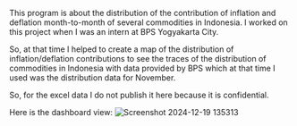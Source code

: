 This program is about the distribution of the contribution of inflation and deflation month-to-month of several commodities in Indonesia. I worked on this project when I was an intern at BPS Yogyakarta City. 

So, at that time I helped to create a map of the distribution of inflation/deflation contributions to see the traces of the distribution of commodities in Indonesia with data provided by BPS which at that time I used was the distribution data for November. 

So, for the excel data I do not publish it here because it is confidential.



Here is the dashboard view:
![Screenshot 2024-12-19 135313](https://github.com/user-attachments/assets/a380ff96-5013-41fb-a157-38d11545c97e)
